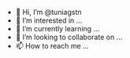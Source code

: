 - 👋 Hi, I’m @tuniagstn
- 👀 I’m interested in ...
- 🌱 I’m currently learning ...
- 💞️ I’m looking to collaborate on ...
- 📫 How to reach me ...

<!---
tuniagstn/tuniagstn is a ✨ special ✨ repository because its `README.md` (this file) appears on your GitHub profile.
You can click the Preview link to take a look at your changes.
--->
